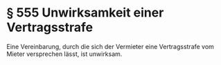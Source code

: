 # § 555 Unwirksamkeit einer Vertragsstrafe
Eine Vereinbarung, durch die sich der Vermieter eine Vertragsstrafe vom Mieter versprechen lässt, ist unwirksam.